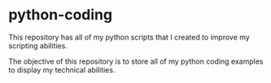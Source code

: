 # python-coding
This repository has all of my python scripts that I created to improve my scripting abilities.

The objective of this repository is to store all of my python coding examples to display my technical abilities.
